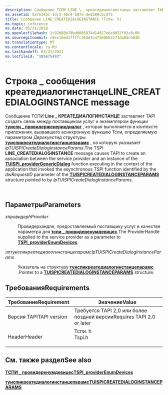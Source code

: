 ```yaml
---
description: Сообщение ТСПИ LINE \_ креатедиалогинстанце заставляет TAPI создать связь между поставщиком службы и экземпляром функции туиспи провидерженерикдиалог, которая \_ выполняется в контексте приложения.
ms.assetid: 5a7e34bc-1dc3-40c4-b07e-de5b88cbcd75
title: Сообщение LINE_CREATEDIALOGINSTANCE (Тспи. h)
ms.topic: reference
ms.date: 05/31/2018
ms.openlocfilehash: 1c92088b79bdd085874d14817e6e9652f03c6c00
ms.sourcegitcommit: c8ec1ded1ffffc364d3c4f560bb2171da0dc5040
ms.translationtype: MT
ms.contentlocale: ru-RU
ms.lasthandoff: 03/22/2021
ms.locfileid: "105675493"
---
```

# <a name="line_createdialoginstance-message"></a><span data-ttu-id="74961-103">Строка \_ сообщения креатедиалогинстанце</span><span class="sxs-lookup"><span data-stu-id="74961-103">LINE\_CREATEDIALOGINSTANCE message</span></span>

<span data-ttu-id="74961-104">Сообщение ТСПИ **Line \_ КРЕАТЕДИАЛОГИНСТАНЦЕ** заставляет TAPI создать связь между поставщиком услуг и экземпляром функции [**туиспи \_ провидерженерикдиалог**](/windows/win32/api/tspi/nf-tspi-tuispi_providergenericdialog) , которая выполняется в контексте приложения, вызвавшего асинхронную функцию Тспи, определяемую параметром *Дврекуестид* структуры [**туиспикреатедиалогинстанцепарамс**](/windows/win32/api/tspi/ns-tspi-tuispicreatedialoginstanceparams) , на которую указывает *lpTUISPICreateDialogInstanceParams*.</span><span class="sxs-lookup"><span data-stu-id="74961-104">The TSPI **LINE\_CREATEDIALOGINSTANCE** message causes TAPI to create an association between the service provider and an instance of the [**TUISPI\_providerGenericDialog**](/windows/win32/api/tspi/nf-tspi-tuispi_providergenericdialog) function executing in the context of the application that invoked the asynchronous TSPI function identified by the *dwRequestID* parameter of the [**TUISPICREATEDIALOGINSTANCEPARAMS**](/windows/win32/api/tspi/ns-tspi-tuispicreatedialoginstanceparams) structure pointed to by *lpTUISPICreateDialogInstanceParams*.</span></span>


```C++
            
```



## <a name="parameters"></a><span data-ttu-id="74961-105">Параметры</span><span class="sxs-lookup"><span data-stu-id="74961-105">Parameters</span></span>

<dl> <dt>

<span data-ttu-id="74961-106">*хпровидер*</span><span class="sxs-lookup"><span data-stu-id="74961-106">*hProvider*</span></span> 
</dt> <dd>

<span data-ttu-id="74961-107">Провидерхандле, предоставляемый поставщику услуг в качестве параметра для [**тспи \_ провидеренумдевицес**](/windows/win32/api/tspi/nf-tspi-tspi_providerenumdevices).</span><span class="sxs-lookup"><span data-stu-id="74961-107">The ProviderHandle supplied to the service provider as a parameter to [**TSPI\_providerEnumDevices**](/windows/win32/api/tspi/nf-tspi-tspi_providerenumdevices).</span></span>

</dd> <dt>

<span data-ttu-id="74961-108">*лптуиспикреатедиалогинстанцепарамс*</span><span class="sxs-lookup"><span data-stu-id="74961-108">*lpTUISPICreateDialogInstanceParams*</span></span> 
</dt> <dd>

<span data-ttu-id="74961-109">Указатель на структуру [**туиспикреатедиалогинстанцепарамс**](/windows/win32/api/tspi/ns-tspi-tuispicreatedialoginstanceparams) .</span><span class="sxs-lookup"><span data-stu-id="74961-109">Pointer to a [**TUISPICREATEDIALOGINSTANCEPARAMS**](/windows/win32/api/tspi/ns-tspi-tuispicreatedialoginstanceparams) structure.</span></span>

</dd> </dl>

## <a name="requirements"></a><span data-ttu-id="74961-110">Требования</span><span class="sxs-lookup"><span data-stu-id="74961-110">Requirements</span></span>



| <span data-ttu-id="74961-111">Требование</span><span class="sxs-lookup"><span data-stu-id="74961-111">Requirement</span></span> | <span data-ttu-id="74961-112">Значение</span><span class="sxs-lookup"><span data-stu-id="74961-112">Value</span></span> |
|-------------------------|-----------------------------------------------------------------------------------|
| <span data-ttu-id="74961-113">Версия TAPI</span><span class="sxs-lookup"><span data-stu-id="74961-113">TAPI version</span></span><br/> | <span data-ttu-id="74961-114">Требуется TAPI 2,0 или более поздней версии</span><span class="sxs-lookup"><span data-stu-id="74961-114">Requires TAPI 2.0 or later</span></span><br/>                                             |
| <span data-ttu-id="74961-115">Header</span><span class="sxs-lookup"><span data-stu-id="74961-115">Header</span></span><br/>       | <dl> <span data-ttu-id="74961-116"><dt>Тспи. h</dt></span><span class="sxs-lookup"><span data-stu-id="74961-116"><dt>Tspi.h</dt></span></span> </dl> |



## <a name="see-also"></a><span data-ttu-id="74961-117">См. также раздел</span><span class="sxs-lookup"><span data-stu-id="74961-117">See also</span></span>

<dl> <dt>

[<span data-ttu-id="74961-118">**ТСПИ \_ провидеренумдевицес**</span><span class="sxs-lookup"><span data-stu-id="74961-118">**TSPI\_providerEnumDevices**</span></span>](/windows/win32/api/tspi/nf-tspi-tspi_providerenumdevices)
</dt> <dt>

[<span data-ttu-id="74961-119">**туиспикреатедиалогинстанцепарамс**</span><span class="sxs-lookup"><span data-stu-id="74961-119">**TUISPICREATEDIALOGINSTANCEPARAMS**</span></span>](/windows/win32/api/tspi/ns-tspi-tuispicreatedialoginstanceparams)
</dt> </dl>

 

